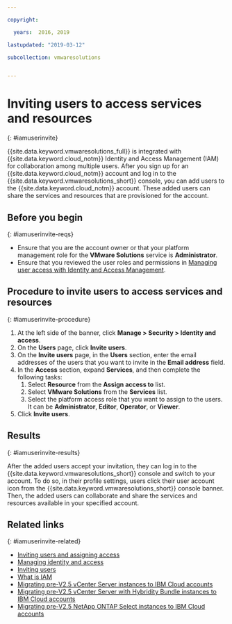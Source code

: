 ```yaml
---

copyright:

  years:  2016, 2019

lastupdated: "2019-03-12"

subcollection: vmwaresolutions


---
```


# Inviting users to access services and resources
{: #iamuserinvite}

{{site.data.keyword.vmwaresolutions_full}} is integrated with {{site.data.keyword.cloud_notm}} Identity and Access Management (IAM) for collaboration among multiple users. After you sign up for an {{site.data.keyword.cloud_notm}} account and log in to the {{site.data.keyword.vmwaresolutions_short}} console, you can add users to the {{site.data.keyword.cloud_notm}} account. These added users can share the services and resources that are provisioned for the account.

## Before you begin
{: #iamuserinvite-reqs}

* Ensure that you are the account owner or that your platform management role for the **VMware Solutions** service is **Administrator**.
* Ensure that you reviewed the user roles and permissions in [Managing user access with Identity and Access Management](/docs/services/vmwaresolutions/vmonic?topic=vmware-solutions-managing-user-access-with-iam).

## Procedure to invite users to access services and resources
{: #iamuserinvite-procedure}

1. At the left side of the banner, click **Manage > Security > Identity and access**.
2. On the **Users** page, click **Invite users**.
3. On the **Invite users** page, in the **Users** section, enter the email addresses of the users that you want to invite in the **Email address** field.
4. In the **Access** section, expand **Services**, and then complete the following tasks:
   1. Select **Resource** from the **Assign access to** list.
   2. Select **VMware Solutions** from the **Services** list.
   3. Select the platform access role that you want to assign to the users. It can be **Administrator**, **Editor**, **Operator**, or **Viewer**.
5. Click **Invite users**.

## Results
{: #iamuserinvite-results}

After the added users accept your invitation, they can log in to the {{site.data.keyword.vmwaresolutions_short}} console and switch to your account. To do so, in their profile settings, users click their user account icon from the {{site.data.keyword.vmwaresolutions_short}} console banner. Then, the added users can collaborate and share the services and resources available in your specified account.

## Related links
{: #iamuserinvite-related}

* [Inviting users and assigning access](/docs/iam?topic=iam-iamuserinv)
* [Managing identity and access](/docs/iam?topic=iam-getstarted)
* [Inviting users](/docs/iam?topic=iam-iamuserinv#iamuserinv)
* [What is IAM](/docs/iam?topic=iam-iamoverview)
* [Migrating pre-V2.5 vCenter Server instances to IBM Cloud accounts](/docs/services/vmwaresolutions/vcenter?topic=vmware-solutions-vc_addinstancetousraccount)
* [Migrating pre-V2.5 vCenter Server with Hybridity Bundle instances to IBM Cloud accounts](/docs/services/vmwaresolutions/vcenter?topic=vmware-solutions-vc_hybrid_addinstancetousraccount)
* [Migrating pre-V2.5 NetApp ONTAP Select instances to IBM Cloud accounts](/docs/services/vmwaresolutions/netapp?topic=vmware-solutions-np_addinstancetousraccount)
